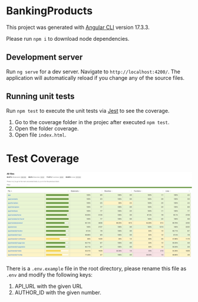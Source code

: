 # BankingProducts

This project was generated with [Angular CLI](https://github.com/angular/angular-cli) version 17.3.3.

Please run `npm i` to download node dependencies.

## Development server

Run `ng serve` for a dev server. Navigate to `http://localhost:4200/`. The application will automatically reload if you change any of the source files.

## Running unit tests

Run `npm test` to execute the unit tests via [Jest](https://jestjs.io) to see the coverage.
  1. Go to the coverage folder in the projec after executed `npm test`.
  2. Open the folder coverage.
  3. Open file `index.html`.

# Test Coverage
![Logo de mi proyecto](src/assets/unitTests.png)

There is a `.env.example` file in the root directory, please rename this file as `.env` and modify the following keys:
  1. API_URL with the given URL
  2. AUTHOR_ID with the given number.

